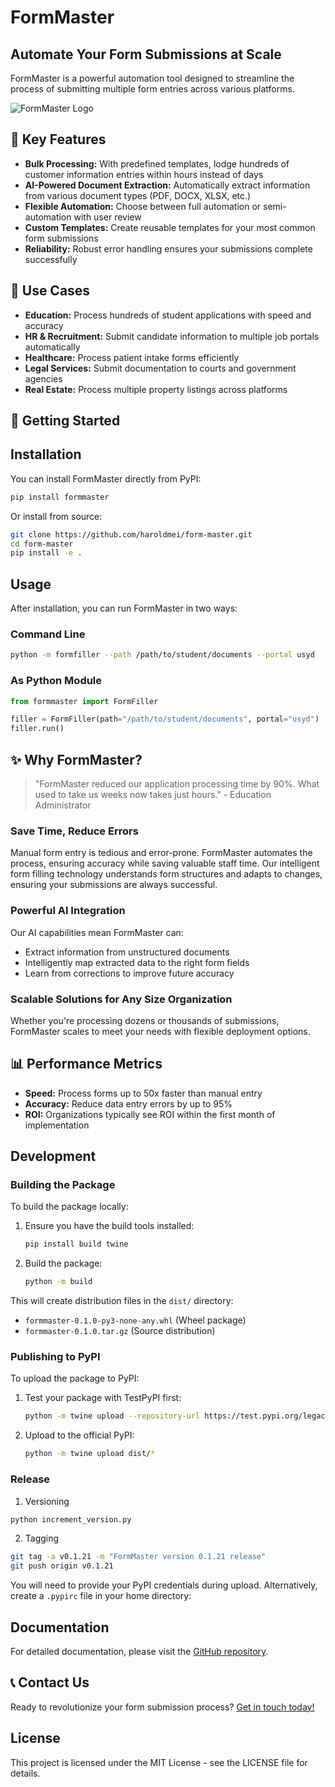 # FormMaster

## Automate Your Form Submissions at Scale

FormMaster is a powerful automation tool designed to streamline the process of submitting multiple form entries across various platforms.

![FormMaster Logo](./formmaster.png)

## 🚀 Key Features

- **Bulk Processing:** With predefined templates, lodge hundreds of customer information entries within hours instead of days
- **AI-Powered Document Extraction:** Automatically extract information from various document types (PDF, DOCX, XLSX, etc.)
- **Flexible Automation:** Choose between full automation or semi-automation with user review
- **Custom Templates:** Create reusable templates for your most common form submissions
- **Reliability:** Robust error handling ensures your submissions complete successfully

## 💼 Use Cases

- **Education:** Process hundreds of student applications with speed and accuracy
- **HR & Recruitment:** Submit candidate information to multiple job portals automatically
- **Healthcare:** Process patient intake forms efficiently
- **Legal Services:** Submit documentation to courts and government agencies
- **Real Estate:** Process multiple property listings across platforms

## 🔧 Getting Started

## Installation

You can install FormMaster directly from PyPI:

```bash
pip install formmaster
```

Or install from source:

```bash
git clone https://github.com/haroldmei/form-master.git
cd form-master
pip install -e .
```

## Usage

After installation, you can run FormMaster in two ways:

### Command Line

```bash
python -m formfiller --path /path/to/student/documents --portal usyd
```

### As Python Module

```python
from formmaster import FormFiller

filler = FormFiller(path="/path/to/student/documents", portal="usyd")
filler.run()
```

## ✨ Why FormMaster?

> "FormMaster reduced our application processing time by 90%. What used to take us weeks now takes just hours." - Education Administrator

### Save Time, Reduce Errors

Manual form entry is tedious and error-prone. FormMaster automates the process, ensuring accuracy while saving valuable staff time. Our intelligent form filling technology understands form structures and adapts to changes, ensuring your submissions are always successful.

### Powerful AI Integration

Our AI capabilities mean FormMaster can:
- Extract information from unstructured documents
- Intelligently map extracted data to the right form fields
- Learn from corrections to improve future accuracy

### Scalable Solutions for Any Size Organization

Whether you're processing dozens or thousands of submissions, FormMaster scales to meet your needs with flexible deployment options.

## 📊 Performance Metrics

- **Speed:** Process forms up to 50x faster than manual entry
- **Accuracy:** Reduce data entry errors by up to 95%
- **ROI:** Organizations typically see ROI within the first month of implementation

## Development

### Building the Package

To build the package locally:

1. Ensure you have the build tools installed:
   ```bash
   pip install build twine
   ```

2. Build the package:
   ```bash
   python -m build
   ```

This will create distribution files in the `dist/` directory:
- `formmaster-0.1.0-py3-none-any.whl` (Wheel package)
- `formmaster-0.1.0.tar.gz` (Source distribution)

### Publishing to PyPI

To upload the package to PyPI:

1. Test your package with TestPyPI first:
   ```bash
   python -m twine upload --repository-url https://test.pypi.org/legacy/ dist/*
   ```

2. Upload to the official PyPI:
   ```bash
   python -m twine upload dist/*
   ```

### Release

1. Versioning
```bash
python increment_version.py
```

2. Tagging
```bash
git tag -a v0.1.21 -m "FormMaster version 0.1.21 release"
git push origin v0.1.21
```

You will need to provide your PyPI credentials during upload. Alternatively, create a `.pypirc` file in your home directory:

## Documentation

For detailed documentation, please visit the [GitHub repository](https://github.com/haroldmei/form-master).

## 📞 Contact Us

Ready to revolutionize your form submission process? [Get in touch today!](mailto:contact@formmaster.com)

## License

This project is licensed under the MIT License - see the LICENSE file for details.